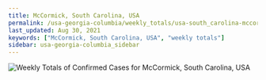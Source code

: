 ```yaml
---
title: McCormick, South Carolina, USA
permalink: /usa-georgia-columbia/weekly_totals/usa-south_carolina-mccormick-weekly_totals.html
last_updated: Aug 30, 2021
keywords: ["McCormick, South Carolina, USA", "weekly totals"]
sidebar: usa-georgia-columbia_sidebar
---
```


![Weekly Totals of Confirmed Cases for McCormick, South Carolina, USA](/covid_tracker/images/graphs/usa-south_carolina-mccormick-weekly_totals_graph.png)
